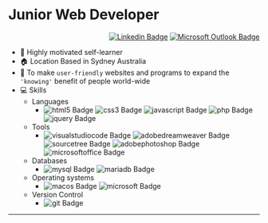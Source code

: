 # Junior Web Developer

<div align=right>

<!---[![Portfolio Badge](http://img.shields.io/badge/-Portfolio-black?style=flat-square&logo=github&link=https://#.github.io/)](https://#.github.io/)--->
 [![Linkedin Badge](https://img.shields.io/badge/-LinkedIn-blue?style=flat-square&logo=Linkedin&logoColor=white&link=https://www.linkedin.com/in/jinsil-han-658506100/)](https://www.linkedin.com/in/jinsil-han-658506100/)
 [![Microsoft Outlook Badge](https://img.shields.io/badge/Outlook-d14836?style=flat-square&logo=microsoftoutlook&logoColor=white&link=mailto:jinsil.h@outlook.com)](mailto:jinsil.h@outlook.com)

  </div>

* 🌱 Highly motivated self-learner
* 🏠 Location Based in Sydney Australia
* 🎯 To make `user-friendly` websites and programs to expand the `'knowing'` benefit of people world-wide
* 💻 Skills
  * Languages
    * ![html5 Badge](https://img.shields.io/badge/-HTML5-green?style=flat-square&logo=html5&logoColor=white)
    ![css3 Badge](https://img.shields.io/badge/-CSS3-green?style=flat-square&logo=css3&logoColor=white)
    ![javascript Badge](https://img.shields.io/badge/-Javascript-green?style=flat-square&logo=javascript&logoColor=white)
    ![php Badge](https://img.shields.io/badge/-PHP-green?style=flat-square&logo=php&logoColor=white)
    ![jquery Badge](https://img.shields.io/badge/-jQuery-green?style=flat-square&logo=jquery&logoColor=white)
  * Tools
    * ![visualstudiocode Badge](https://img.shields.io/badge/-VisualStudioCode-green?style=flat-square&logo=visualstudiocode&logoColor=white)
    ![adobedreamweaver Badge](https://img.shields.io/badge/-AdobeDreamweaver-green?style=flat-square&logo=adobedreamweaver&logoColor=white)
    ![sourcetree Badge](https://img.shields.io/badge/-Sourcetree-green?style=flat-square&logo=sourcetree&logoColor=white)
    ![adobephotoshop Badge](https://img.shields.io/badge/-AdobePhotoshop-green?style=flat-square&logo=adobephotoshop&logoColor=white)
    ![microsoftoffice Badge](https://img.shields.io/badge/-MicrosoftOffice-green?style=flat-square&logo=microsoftoffice&logoColor=white)
  * Databases
    * ![mysql Badge](https://img.shields.io/badge/-MySQL-green?style=flat-square&logo=mysql&logoColor=white)
    ![mariadb Badge](https://img.shields.io/badge/-MariaDB-green?style=flat-square&logo=mariadb&logoColor=white)
  * Operating systems
    * ![macos Badge](https://img.shields.io/badge/-macOS-green?style=flat-square&logo=macos&logoColor=white)
    ![microsoft Badge](https://img.shields.io/badge/-Microsoft-green?style=flat-square&logo=microsoft&logoColor=white)
  * Version Control
    * ![git Badge](https://img.shields.io/badge/-Git-green?style=flat-square&logo=git&logoColor=white)
---    
<!---
curious3wonder/curious3wonder is a ✨ special ✨ repository because its `README.md` (this file) appears on your GitHub profile.
You can click the Preview link to take a look at your changes.
--->
